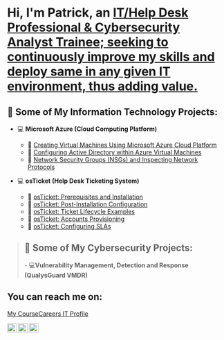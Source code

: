<h1>Hi, I'm Patrick, an <a href="https://www.linkedin.com/in/patrickigwilo">IT/Help Desk Professional & Cybersecurity Analyst Trainee; seeking to continuously improve my skills and deploy same in any given IT environment, thus adding value.</a></h1>


<h2> 💼 Some of My Information Technology Projects:</h2>

- 💻 <b>Microsoft Azure (Cloud Computing Platform)</b>
  - 📂 [Creating Virtual Machines Using Microsoft Azure Cloud Platform](https://github.com/patrickoigwilo/My-CourseCareers-FinalExam-Project)
  - 📂 [Configuring Active Directory within Azure Virtual Machines](https://github.com/patrickoigwilo/configure-ad)
  - 📂 [Network Security Groups (NSGs) and Inspecting Network Protocols](https://github.com/patrickoigwilo/azure-network-protocols)


- 💻 <b>osTicket (Help Desk Ticketing System)</b>
  - 📂 [osTicket: Prerequisites and Installation](https://github.com/patrickoigwilo/osticket-prereqs)
  - 📂 [osTicket: Post-Installation Configuration](https://github.com/patrickoigwilo/post-install-config)
  - 📂 [osTicket: Ticket Lifecycle Examples](https://github.com/patrickoigwilo/ticket-lifecycle)
  - 📂 [osTicket: Accounts Provisioning](https://github.com/patrickoigwilo/accounts-provisioning)
  - 📂 [osTicket: Configuring SLAs](https://github.com/patrickoigwilo/configuring-slas)
 
    

><h2> 💼 Some of My Cybersecurity Projects:</h2>
>- 💻<b>Vulnerability Management, Detection and Response (QualysGuard VMDR)</b>

<h2>You can reach me on:</h2>


[My CourseCareers IT Profile](https://profile.coursecareers.com/patrickolufemi.igwilo)


[<img align="left" alt="Patrick | LinkedIn" width="22px" src="https://cdn.jsdelivr.net/npm/simple-icons@v3/icons/linkedin.svg" />][linkedin]
[<img align="left" alt="Patrick | Twitter" width="22px" src="https://cdn.jsdelivr.net/npm/simple-icons@v3/icons/telegram.svg" />][telegram]
[<img align="left" alt="Patrick | Twitter" width="22px" src="https://cdn.jsdelivr.net/npm/simple-icons@v3/icons/twitter.svg" />][twitter]


[linkedin]: https://www.linkedin.com/in/patrickigwilo
[telegram]: https://web.telegram.org/a/
[twitter]:  https://twitter.com/PatrickIgwilo
